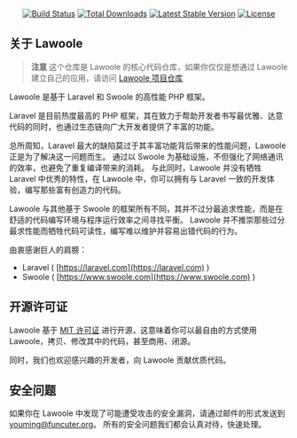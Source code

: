<p align="center">
<a href="https://travis-ci.org/lawoole/framework"><img src="https://travis-ci.org/lawoole/framework.svg" alt="Build Status"></a>
<a href="https://packagist.org/packages/lawoole/framework"><img src="https://poser.pugx.org/lawoole/framework/d/total.svg" alt="Total Downloads"></a>
<a href="https://packagist.org/packages/lawoole/framework"><img src="https://poser.pugx.org/lawoole/framework/v/stable.svg" alt="Latest Stable Version"></a>
<a href="https://packagist.org/packages/lawoole/framework"><img src="https://poser.pugx.org/lawoole/framework/license.svg" alt="License"></a>
</p>

## 关于 Lawoole

> **注意** 这个仓库是 Lawoole 的核心代码仓库，如果你仅仅是想通过 Lawoole 建立自己的应用，请访问 [Lawoole 项目仓库](https://github.com/lawoole/lawoole)

Lawoole 是基于 Laravel 和 Swoole 的高性能 PHP 框架。

Laravel 是目前热度最高的 PHP 框架，其在致力于帮助开发者书写最优雅、达意代码的同时，也通过生态链向广大开发者提供了丰富的功能。

总所周知，Laravel 最大的缺陷莫过于其丰富功能背后带来的性能问题，Lawoole 正是为了解决这一问题而生。
通过以 Swoole 为基础设施，不但强化了网络通讯的效率，也避免了重复编译带来的消耗。
与此同时，Lawoole 并没有牺牲 Laravel 中优秀的特性，在 Lawoole 中，你可以拥有与 Laravel 一致的开发体验，编写那些富有创造力的代码。

Lawoole 与其他基于 Swoole 的框架所有不同，其并不过分最追求性能，而是在舒适的代码编写环境与程序运行效率之间寻找平衡。
Lawoole 并不推崇那些过分最求性能而牺牲代码可读性，编写难以维护并容易出错代码的行为。

由衷感谢巨人的肩膀：

- Laravel ( [https://laravel.com](https://laravel.com) )
- Swoole ( [https://www.swoole.com](https://www.swoole.com) )

## 开源许可证

Lawoole 基于 [MIT 许可证](http://opensource.org/licenses/MIT) 进行开源，这意味着你可以最自由的方式使用 Lawoole，拷贝、修改其中的代码，甚至商用、闭源。

同时，我们也欢迎感兴趣的开发者，向 Lawoole 贡献优质代码。

## 安全问题

如果你在 Lawoole 中发现了可能遭受攻击的安全漏洞，请通过邮件的形式发送到 [youming@funcuter.org](mailto:youming@funcuter.org)。
所有的安全问题我们都会认真对待，快速处理。
